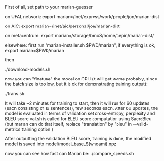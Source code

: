First of all, set path to your marian-guesser 

on UFAL network:
export marian=/lnet/express/work/people/jon/marian-dist

on AIC:
export marian=/lnet/aic/personal/jon/marian-dist

on metacentrum:
export marian=/storage/brno8/home/cepin/marian-dist/

elsewhere:
first run "marian-installer.sh $PWD/marian", if everything is ok, export marian=$PWD/marian

then

./download-models.sh

now you can "finetune" the model on CPU (it will get worse probably, since the batch size is too low, but it is ok for demonstrating training output):

./trans.sh

It will take ~2 minutes for training to start, then it will run for 60 updates (each consisting of 16 sentences), few seconds each.
After 60 updates, the model is evaluated in terms of validation set cross-entropy, perplexity and BLEU score
val.sh is called for BLEU score computation using SacreBleu (but marian can do that itself, replace "translation" by "bleu" in --valid-metrics training option )

After outputting the validation BLEU score, training is done, the modified model is saved into model/model_base_$(whoami).npz

now you can see how fast can Marian be:
./compare_speeds.sh




